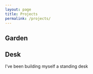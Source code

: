 ```yaml
---
layout: page
title: Projects
permalink: /projects/
---
```



## Garden


## Desk

I've been building myself a standing desk
